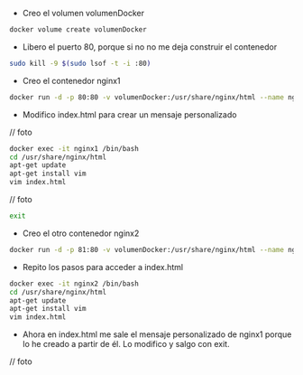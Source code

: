 
+ Creo el volumen volumenDocker
```bash
docker volume create volumenDocker
```

+ Libero el puerto 80, porque si no no me deja construir el contenedor
```bash
sudo kill -9 $(sudo lsof -t -i :80)
```

+ Creo el contenedor nginx1
```bash
docker run -d -p 80:80 -v volumenDocker:/usr/share/nginx/html --name nginx1 nginx
```

+ Modifico index.html para crear un mensaje personalizado

// foto

```bash
docker exec -it nginx1 /bin/bash  
cd /usr/share/nginx/html
apt-get update
apt-get install vim
vim index.html
```
// foto

```bash
exit
```

+ Creo el otro contenedor nginx2
```bash
docker run -d -p 81:80 -v volumenDocker:/usr/share/nginx/html --name nginx2 nginx
```

+ Repito los pasos para acceder a index.html
```bash
docker exec -it nginx2 /bin/bash 
cd /usr/share/nginx/html
apt-get update
apt-get install vim
vim index.html
```

+ Ahora en index.html me sale el mensaje personalizado de nginx1 porque lo he creado a partir de él. Lo modifico y salgo con exit.

// foto




